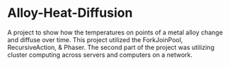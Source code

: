# Alloy-Heat-Diffusion
A project to show how the temperatures on points of a metal alloy change and diffuse over time. This project utilized the ForkJoinPool, RecursiveAction, &amp; Phaser. The second part of the project was utilizing cluster computing across servers and computers on a network.
